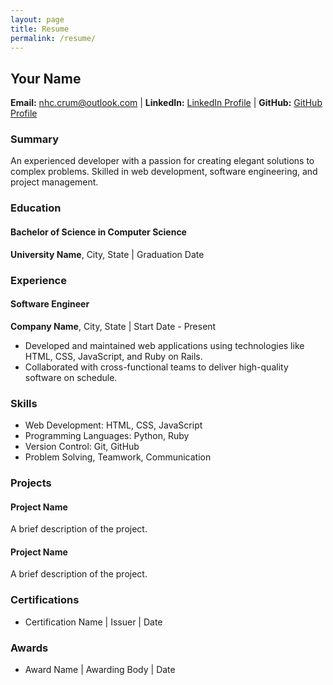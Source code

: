 ```yaml
---
layout: page
title: Resume
permalink: /resume/
---
```


## Your Name
**Email:** nhc.crum@outlook.com | **LinkedIn:** [LinkedIn Profile](https://www.linkedin.com/in/yourusername/) | **GitHub:** [GitHub Profile](https://github.com/yourusername/)

### Summary
An experienced developer with a passion for creating elegant solutions to complex problems. Skilled in web development, software engineering, and project management.

### Education
#### Bachelor of Science in Computer Science
**University Name**, City, State | Graduation Date

### Experience
#### Software Engineer
**Company Name**, City, State | Start Date - Present
- Developed and maintained web applications using technologies like HTML, CSS, JavaScript, and Ruby on Rails.
- Collaborated with cross-functional teams to deliver high-quality software on schedule.

### Skills
- Web Development: HTML, CSS, JavaScript
- Programming Languages: Python, Ruby
- Version Control: Git, GitHub
- Problem Solving, Teamwork, Communication

### Projects
#### Project Name
A brief description of the project.

#### Project Name
A brief description of the project.

### Certifications
- Certification Name | Issuer | Date

### Awards
- Award Name | Awarding Body | Date
